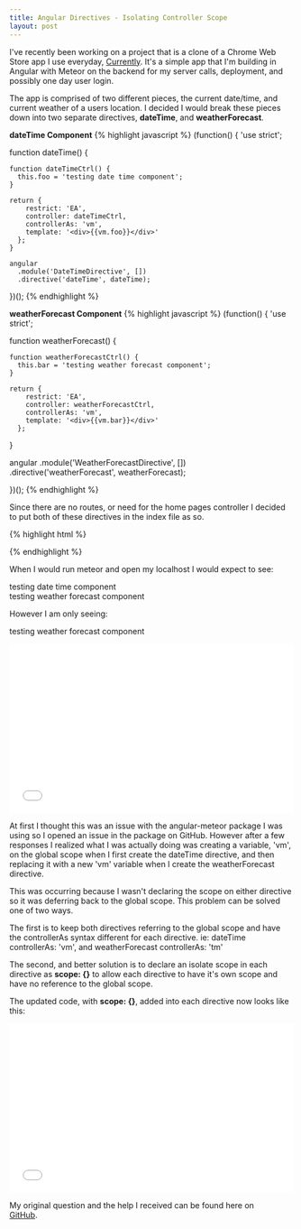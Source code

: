 ```yaml
---
title: Angular Directives - Isolating Controller Scope
layout: post
---
```


I've recently been working on a project that is a clone of a Chrome Web Store app I use everyday, <a href="https://chrome.google.com/webstore/detail/currently/ojhmphdkpgbibohbnpbfiefkgieacjmh?hl=en" target="_blank">Currently</a>. It's a simple app that I'm building in Angular with Meteor on the backend for my server calls, deployment, and possibly one day user login.

The app is comprised of two different pieces, the current date/time, and current weather of a users location. I decided I would break these pieces down into two separate directives, <b>dateTime</b>, and <b>weatherForecast</b>.

<b>dateTime Component</b>
{% highlight javascript %}
(function() {
  'use strict';

  function dateTime() {

    function dateTimeCtrl() {
      this.foo = 'testing date time component';
    }

    return {
        restrict: 'EA',
        controller: dateTimeCtrl,
        controllerAs: 'vm',
        template: '<div>{{vm.foo}}</div>'
      };
    }

    angular
      .module('DateTimeDirective', [])
      .directive('dateTime', dateTime);

})();
{% endhighlight %}

<b>weatherForecast Component</b>
{% highlight javascript %}
(function() {
  'use strict';

  function weatherForecast() {

    function weatherForecastCtrl() {
      this.bar = 'testing weather forecast component';
    }

    return {
        restrict: 'EA',
        controller: weatherForecastCtrl,
        controllerAs: 'vm',
        template: '<div>{{vm.bar}}</div>'
      };
  }

  angular
    .module('WeatherForecastDirective', [])
    .directive('weatherForecast', weatherForecast);

})();
{% endhighlight %}

Since there are no routes, or need for the home pages controller I decided to put both of these directives in the index file as so.

{% highlight html %}
<head>
  <base href="/">
</head>
<body>
  <div ng-app="morningApp">

  <date-time></date-time>

  <weather-forecast></weather-forecast>

  </div>
</body>
{% endhighlight %}

When I would run meteor and open my localhost I would expect to see:

testing date time component<br />
testing weather forecast component

However I am only seeing:

testing weather forecast component

<iframe
     width="100%" height="300"
     src="//jsfiddle.net/bscarano/gbLc1fxb/embedded/result,js,html"
     allowfullscreen="allowfullscreen"
     frameborder="0">
</iframe>

At first I thought this was an issue with the angular-meteor package I was using so I opened an issue in the package on GitHub. However after a few responses I realized what I was actually doing was creating a variable, 'vm', on the global scope when I first create the dateTime directive, and then replacing it with a new 'vm' variable when I create the weatherForecast directive.

This was occurring because I wasn't declaring the scope on either directive so it was deferring back to the global scope. This problem can be solved one of two ways.

The first is to keep both directives referring to the global scope and have the controllerAs syntax different for each directive.
ie: dateTime controllerAs: 'vm', and weatherForecast controllerAs: 'tm'

The second, and better solution is to declare an isolate scope in each directive as <b>scope: {}</b> to allow each directive to have it's own scope and have no reference to the global scope. 

The updated code, with <b>scope: {}</b>, added into each directive now looks like this:


<iframe 
  width="100%" height="300" 
  src="//jsfiddle.net/bscarano/rwpbfaq9/2/embedded/result,js,html" 
  allowfullscreen="allowfullscreen" frameborder="0">
</iframe>

My original question and the help I received can be found here on<br /> <a href="https://github.com/Urigo/angular-meteor/issues/890
" target="_blank"><i class = "fa fa-github icon github"></i> GitHub</a>.